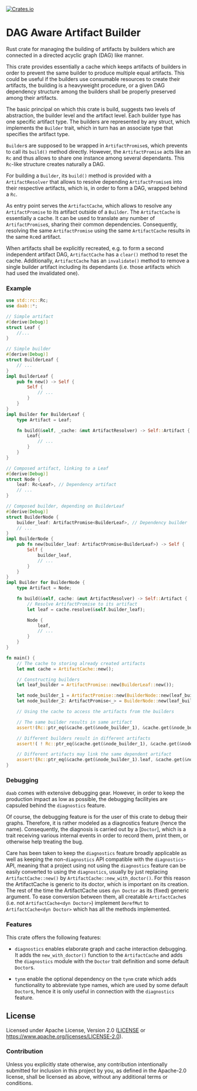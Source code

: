[![Crates.io](https://img.shields.io/crates/v/daab.svg)](https://crates.io/crates/daab)


DAG Aware Artifact Builder
==========================

Rust crate for managing the building of artifacts by builders which are
connected in a directed acyclic graph (DAG) like manner.

This crate provides essentially a cache which keeps artifacts of builders in
order to prevent the same builder to produce multiple equal artifacts.
This could be useful if the builders use consumable resources to create their
artifacts, the building is a heavyweight procedure, or a given DAG dependency
structure among the builders shall be properly preserved among their
artifacts.

The basic principal on which this crate is build, suggests two levels of
abstraction, the builder level and the artifact level. Each builder type has
one specific artifact type. The builders are represented by any struct,
which implements the `Builder` trait, which in turn has an associate type
that specifies the artifact type.

`Builder`s are supposed to be wrapped in `ArtifactPromise`s, which prevents
to call its `build()` method directly. However, the `ArtifactPromise` acts
like an `Rc` and thus allows to share one instance among several dependants.
This `Rc`-like structure creates naturally a DAG.

For building a `Builder`, its `build()` method is provided with a
`ArtifactResolver` that allows to resolve depending `ArtifactPromise`s into
their respective artifacts, which is, in order to form a DAG, wrapped
behind a `Rc`.

As entry point serves the `ArtifactCache`, which allows to resolve any
`ArtifactPromise` to its artifact outside of a `Builder`. The
`ArtifactCache` is essentially a cache. It can be used to translate any
number of `ArtifactPromise`s, sharing their common dependencies.
Consequently, resolving the same `ArtifactPromise` using the same
`ArtifactCache` results in the same `Rc`ed artifact.

When artifacts shall be explicitly recreated, e.g. to form a second
independent artifact DAG, `ArtifactCache` has a `clear()` method
to reset the cache.
Additionally, `ArtifactCache` has an `invalidate()` method to remove a single
builder artifact including its dependants (i.e. those artifacts which had
used the invalidated one).


### Example

```rust
use std::rc::Rc;
use daab::*;

// Simple artifact
#[derive(Debug)]
struct Leaf {
    //...
}

// Simple builder
#[derive(Debug)]
struct BuilderLeaf {
    // ...
}
impl BuilderLeaf {
    pub fn new() -> Self {
        Self {
            // ...
        }
    }
}
impl Builder for BuilderLeaf {
    type Artifact = Leaf;

    fn build(&self, _cache: &mut ArtifactResolver) -> Self::Artifact {
        Leaf{
            // ...
        }
    }
}

// Composed artifact, linking to a Leaf
#[derive(Debug)]
struct Node {
    leaf: Rc<Leaf>, // Dependency artifact
    // ...
}

// Composed builder, depending on BuilderLeaf
#[derive(Debug)]
struct BuilderNode {
    builder_leaf: ArtifactPromise<BuilderLeaf>, // Dependency builder
    // ...
}
impl BuilderNode {
    pub fn new(builder_leaf: ArtifactPromise<BuilderLeaf>) -> Self {
        Self {
            builder_leaf,
            // ...
        }
    }
}
impl Builder for BuilderNode {
    type Artifact = Node;

    fn build(&self, cache: &mut ArtifactResolver) -> Self::Artifact {
        // Resolve ArtifactPromise to its artifact
        let leaf = cache.resolve(&self.builder_leaf);

        Node {
            leaf,
            // ...
        }
    }
}

fn main() {
    // The cache to storing already created artifacts
    let mut cache = ArtifactCache::new();

    // Constructing builders
    let leaf_builder = ArtifactPromise::new(BuilderLeaf::new());

    let node_builder_1 = ArtifactPromise::new(BuilderNode::new(leaf_builder.clone()));
    let node_builder_2: ArtifactPromise<_> = BuilderNode::new(leaf_builder.clone()).into();

    // Using the cache to access the artifacts from the builders

    // The same builder results in same artifact
    assert!(Rc::ptr_eq(&cache.get(&node_builder_1), &cache.get(&node_builder_1)));

    // Different builders result in different artifacts
    assert!( ! Rc::ptr_eq(&cache.get(&node_builder_1), &cache.get(&node_builder_2)));

    // Different artifacts may link the same dependent artifact
    assert!(Rc::ptr_eq(&cache.get(&node_builder_1).leaf, &cache.get(&node_builder_2).leaf));
}
```

### Debugging

`daab` comes with extensive debugging gear. However, in order to
keep the production impact as low as possible, the debugging facilityies
are capsuled behind the `diagnostics` feature.

Of course, the debugging feature is for the user of this crate to
debug their graphs. Therefore, it is rather modeled as a
diagnostics feature (hence the name). Consequently, the diagnosis
is carried out by a [`Doctor`], which is a trait receiving various
internal events in order to record them, print them, or otherwise help treating the bug.

Care has been taken to keep the `diagnostics` feature broadly applicable as
well as keeping the non-`diagnostics` API compatible with the
`diagnostics`-API, meaning that a project using not using the
`diagnostics` feature can be easily converted to using the
`diagnostics`, usually by just replacing `ArtifactCache::new()`
by `ArtifactCache::new_with_doctor()`.
For this reason the ArtifactCache is generic to its doctor, which is
important on its creation. The rest of the time the ArtifactCache
uses `dyn Doctor` as its (fixed) generic argument.
To ease conversion between them, all creatable `ArtifactCache`s
(i.e. not `ArtifactCache<dyn Doctor>`) implement `DerefMut` to
`ArtifactCache<dyn Doctor>` which has all the methods implemented.


### Features

This crate offers the following features:

- `diagnostics` enables elaborate graph and cache interaction debugging.
  It adds the `new_with_doctor()` function to the `ArtifactCache` and adds
  the `diagnostics` module with the `Doctor` trait definition and some
  default `Doctor`s.

- `tynm` enable the optional dependency on the `tynm` crate which adds
  functionality to abbreviate type names, which are used by some default
  `Doctor`s, hence it is only useful in connection with the `diagnostics`
  feature.


## License

Licensed under Apache License, Version 2.0 ([LICENSE](LICENSE) or https://www.apache.org/licenses/LICENSE-2.0).

### Contribution

Unless you explicitly state otherwise, any contribution intentionally submitted for inclusion in this project by you, as defined in the Apache-2.0 license, shall be licensed as above, without any additional terms or conditions.
